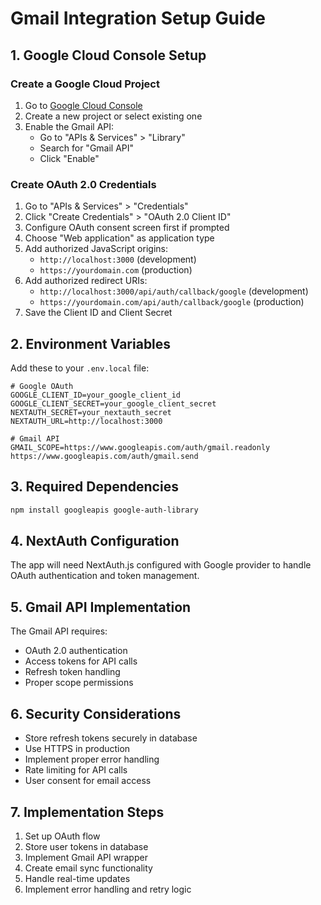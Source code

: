 # Gmail Integration Setup Guide

## 1. Google Cloud Console Setup

### Create a Google Cloud Project
1. Go to [Google Cloud Console](https://console.cloud.google.com/)
2. Create a new project or select existing one
3. Enable the Gmail API:
   - Go to "APIs & Services" > "Library"
   - Search for "Gmail API"
   - Click "Enable"

### Create OAuth 2.0 Credentials
1. Go to "APIs & Services" > "Credentials"
2. Click "Create Credentials" > "OAuth 2.0 Client ID"
3. Configure OAuth consent screen first if prompted
4. Choose "Web application" as application type
5. Add authorized JavaScript origins:
   - `http://localhost:3000` (development)
   - `https://yourdomain.com` (production)
6. Add authorized redirect URIs:
   - `http://localhost:3000/api/auth/callback/google` (development)
   - `https://yourdomain.com/api/auth/callback/google` (production)
7. Save the Client ID and Client Secret

## 2. Environment Variables

Add these to your `.env.local` file:

```env
# Google OAuth
GOOGLE_CLIENT_ID=your_google_client_id
GOOGLE_CLIENT_SECRET=your_google_client_secret
NEXTAUTH_SECRET=your_nextauth_secret
NEXTAUTH_URL=http://localhost:3000

# Gmail API
GMAIL_SCOPE=https://www.googleapis.com/auth/gmail.readonly https://www.googleapis.com/auth/gmail.send
```

## 3. Required Dependencies

```bash
npm install googleapis google-auth-library
```

## 4. NextAuth Configuration

The app will need NextAuth.js configured with Google provider to handle OAuth authentication and token management.

## 5. Gmail API Implementation

The Gmail API requires:
- OAuth 2.0 authentication
- Access tokens for API calls
- Refresh token handling
- Proper scope permissions

## 6. Security Considerations

- Store refresh tokens securely in database
- Use HTTPS in production
- Implement proper error handling
- Rate limiting for API calls
- User consent for email access

## 7. Implementation Steps

1. Set up OAuth flow
2. Store user tokens in database
3. Implement Gmail API wrapper
4. Create email sync functionality
5. Handle real-time updates
6. Implement error handling and retry logic
